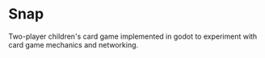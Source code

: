 # Snap

Two-player children's card game implemented in godot to experiment with card game mechanics and networking.